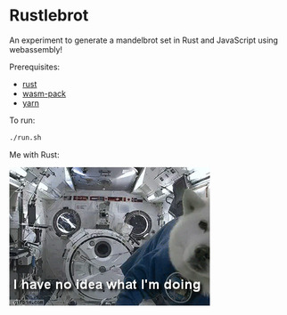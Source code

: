 # Rustlebrot

An experiment to generate a mandelbrot set in Rust and JavaScript using webassembly!

Prerequisites:

- [rust](https://www.rust-lang.org/)
- [wasm-pack](https://github.com/rustwasm/wasm-pack)
- [yarn](https://github.com/yarnpkg/yarn)

To run:

```bash
./run.sh
```

Me with Rust:

<img src="dog.gif" />
